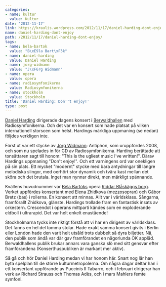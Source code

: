 ```yaml
---
categories:
- name: kultur
  value: Kultur
date: '2012-11-17'
link: https://kraulis.wordpress.com/2012/11/17/daniel-harding-dont-enjoy/
name: daniel-harding-dont-enjoy
path: /2012/11/17/daniel-harding-dont-enjoy/
tags:
- name: bela-bartok
  value: "B\xE9la Bart\xF3k"
- name: daniel-harding
  value: Daniel Harding
- name: jorg-widmann
  value: "J\xF6rg Widmann"
- name: opera
  value: opera
- name: radiosymfonikerna
  value: Radiosymfonikerna
- name: stockholm
  value: Stockholm
title: 'Daniel Harding: Don''t enjoy!'
type: post
---
```

[Daniel Harding](http://en.wikipedia.org/wiki/Daniel_Harding) dirigerade dagens konsert i [Berwaldhallen](http://sverigesradio.se/berwaldhallen/) med Radiosymfonikerna. Och det var en konsert som hade platsat på vilken internationell storscen som helst. Hardings märkliga uppmaning (se nedan) följdes verkligen inte.

Först ut var ett stycke av [Jörg Widmann](http://en.wikipedia.org/wiki/J%C3%B6rg_Widmann): Antiphon, som uruppfördes 2008, och som nu spelades in för CD av Radiosymfonikerna. Harding berättade att tonsättaren sagt till honom: "This is the ugliest music I've written!". Därav Hardings uppmaning "Don't enjoy!". Och ett varningens ord var onekligen på sin plats. Ett mycket "modernt" stycke med bara antydningar till längre melodiska slingor, med oerhört stor dynamik och tvära kast mellan det sköra och det brutala. Inget man nynnar direkt, men märkligt spännande.

Kvällens huvudnummer var [Béla Bartóks](http://sv.wikipedia.org/wiki/B%C3%A9la_Bart%C3%B3k) opera [Riddar Blåskäggs borg](http://sv.wikipedia.org/wiki/Riddar_Bl%C3%A5sk%C3%A4ggs_borg). Verket uppfördes konsertant med Elena Zhidkova (mezzosopran) och Gábor Bretz (bas) i rollerna. En konsert att minnas. Allt var i världsklass. Sångarna, framförallt Zhidkova, glänste. Hardings trollade fram en fantastisk insats av orkestern. Crescendot i operans mittparti kändes som en exploderande eldboll i ultrarapid. Det var helt enkelt enastående!

Stockholmarna tycks inte riktigt förstå att vi har en dirigent av världsklass. Det fanns en hel del tomma stolar. Hade exakt samma konsert givits i Berlin eller London hade den varit helt utsåld trots dubbelt så dyra biljetter. Nå, den publik som ändå var där gav framförandet en någorlunda OK applåd. Berwaldhallens publik brukar annars vara ganska slö med sitt gensvar efter framförandena (Konserthuspubliken är markant mer aktiv).

Så gå och hör Daniel Harding medan vi har honom här. Snart nog lär han byta spelplan till de större kulturmetropolerna. Om några dagar deltar han i ett konsertant uppförande av Puccinis Il Tabarro, och i februari dirigerar han verk av Richard Strauss och Thomas Adès, och i mars Mahlers femte symfoni.

